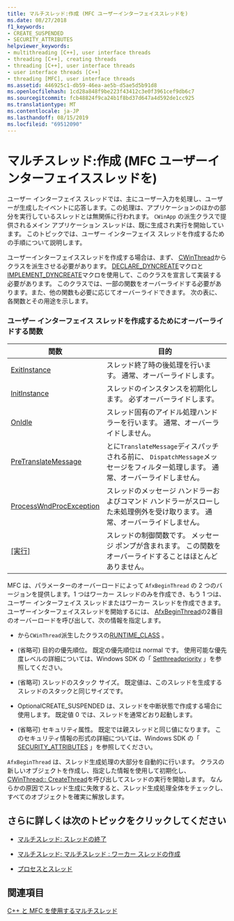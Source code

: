 ```yaml
---
title: マルチスレッド:作成 (MFC ユーザーインターフェイススレッドを)
ms.date: 08/27/2018
f1_keywords:
- CREATE_SUSPENDED
- SECURITY_ATTRIBUTES
helpviewer_keywords:
- multithreading [C++], user interface threads
- threading [C++], creating threads
- threading [C++], user interface threads
- user interface threads [C++]
- threading [MFC], user interface threads
ms.assetid: 446925c1-db59-46ea-ae5b-d5ae5d5b91d8
ms.openlocfilehash: 1cd28a848f9be223f43412c3e0f3961cef9db6c7
ms.sourcegitcommit: fcb48824f9ca24b1f8bd37d647a4d592de1cc925
ms.translationtype: MT
ms.contentlocale: ja-JP
ms.lasthandoff: 08/15/2019
ms.locfileid: "69512090"
---
```

# <a name="multithreading-creating-mfc-user-interface-threads"></a>マルチスレッド:作成 (MFC ユーザーインターフェイススレッドを)

ユーザー インターフェイス スレッドでは、主にユーザー入力を処理し、ユーザーが生成したイベントに応答します。この処理は、アプリケーションのほかの部分を実行しているスレッドとは無関係に行われます。 `CWinApp` の派生クラスで提供されるメイン アプリケーション スレッドは、既に生成され実行を開始しています。 このトピックでは、ユーザー インターフェイス スレッドを作成するための手順について説明します。

ユーザーインターフェイススレッドを作成する場合は、まず、 [CWinThread](../mfc/reference/cwinthread-class.md)からクラスを派生させる必要があります。 [DECLARE_DYNCREATE](../mfc/reference/run-time-object-model-services.md#declare_dyncreate)マクロと[IMPLEMENT_DYNCREATE](../mfc/reference/run-time-object-model-services.md#implement_dyncreate)マクロを使用して、このクラスを宣言して実装する必要があります。 このクラスでは、一部の関数をオーバーライドする必要があります。また、他の関数も必要に応じてオーバーライドできます。 次の表に、各関数とその用途を示します。

### <a name="functions-to-override-when-creating-a-user-interface-thread"></a>ユーザー インターフェイス スレッドを作成するためにオーバーライドする関数

|関数|目的|
|--------------|-------------|
|[ExitInstance](../mfc/reference/cwinthread-class.md#exitinstance)|スレッド終了時の後処理を行います。 通常、オーバーライドします。|
|[InitInstance](../mfc/reference/cwinthread-class.md#initinstance)|スレッドのインスタンスを初期化します。 必ずオーバーライドします。|
|[OnIdle](../mfc/reference/cwinthread-class.md#onidle)|スレッド固有のアイドル処理ハンドラーを行います。 通常、オーバーライドしません。|
|[PreTranslateMessage](../mfc/reference/cwinthread-class.md#pretranslatemessage)|とに`TranslateMessage`ディスパッチされる前に、 `DispatchMessage`メッセージをフィルター処理します。 通常、オーバーライドしません。|
|[ProcessWndProcException](../mfc/reference/cwinthread-class.md#processwndprocexception)|スレッドのメッセージ ハンドラーおよびコマンド ハンドラーがスローした未処理例外を受け取ります。 通常、オーバーライドしません。|
|[[実行]](../mfc/reference/cwinthread-class.md#run)|スレッドの制御関数です。 メッセージ ポンプが含まれます。 この関数をオーバーライドすることはほとんどありません。|

MFC は、パラメーターのオーバーロードによって `AfxBeginThread` の 2 つのバージョンを提供します。1 つはワーカー スレッドのみを作成でき、もう 1 つは、ユーザー インターフェイス スレッドまたはワーカー スレッドを作成できます。 ユーザーインターフェイススレッドを開始するには、 [AfxBeginThread](../mfc/reference/application-information-and-management.md#afxbeginthread)の2番目のオーバーロードを呼び出して、次の情報を指定します。

- から`CWinThread`派生したクラスの[RUNTIME_CLASS](../mfc/reference/run-time-object-model-services.md#runtime_class) 。

- (省略可) 目的の優先順位。 既定の優先順位は normal です。 使用可能な優先度レベルの詳細については、Windows SDK の「 [Setthreadpriority](/windows/win32/api/processthreadsapi/nf-processthreadsapi-setthreadpriority) 」を参照してください。

- (省略可) スレッドのスタック サイズ。 既定値は、このスレッドを生成するスレッドのスタックと同じサイズです。

- OptionalCREATE_SUSPENDED は、スレッドを中断状態で作成する場合に使用します。 既定値 0 では、スレッドを通常どおり起動します。

- (省略可) セキュリティ属性。 既定では親スレッドと同じ値になります。 このセキュリティ情報の形式の詳細については、Windows SDK の「 [SECURITY_ATTRIBUTES](/previous-versions/windows/desktop/legacy/aa379560\(v=vs.85\)) 」を参照してください。

`AfxBeginThread` は、スレッド生成処理の大部分を自動的に行います。 クラスの新しいオブジェクトを作成し、指定した情報を使用して初期化し、 [CWinThread:: CreateThread](../mfc/reference/cwinthread-class.md#createthread)を呼び出してスレッドの実行を開始します。 なんらかの原因でスレッド生成に失敗すると、スレッド生成処理全体をチェックし、すべてのオブジェクトを確実に解放します。

## <a name="what-do-you-want-to-know-more-about"></a>さらに詳しくは次のトピックをクリックしてください

- [マルチスレッド: スレッドの終了](multithreading-terminating-threads.md)

- [マルチスレッド: マルチスレッド : ワーカー スレッドの作成](multithreading-creating-worker-threads.md)

- [プロセスとスレッド](/windows/win32/ProcThread/processes-and-threads)

## <a name="see-also"></a>関連項目

[C++ と MFC を使用するマルチスレッド](multithreading-with-cpp-and-mfc.md)
